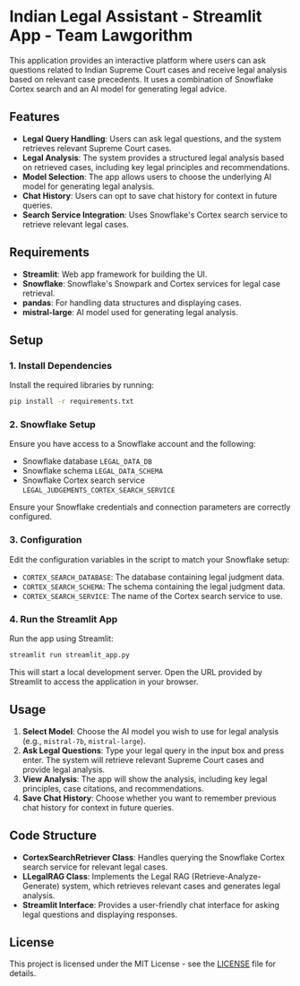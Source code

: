 
# Indian Legal Assistant - Streamlit App - Team Lawgorithm

This application provides an interactive platform where users can ask questions related to Indian Supreme Court cases and receive legal analysis based on relevant case precedents. It uses a combination of Snowflake Cortex search and an AI model for generating legal advice.

## Features

- **Legal Query Handling**: Users can ask legal questions, and the system retrieves relevant Supreme Court cases.
- **Legal Analysis**: The system provides a structured legal analysis based on retrieved cases, including key legal principles and recommendations.
- **Model Selection**: The app allows users to choose the underlying AI model for generating legal analysis.
- **Chat History**: Users can opt to save chat history for context in future queries.
- **Search Service Integration**: Uses Snowflake's Cortex search service to retrieve relevant legal cases.

## Requirements

- **Streamlit**: Web app framework for building the UI.
- **Snowflake**: Snowflake's Snowpark and Cortex services for legal case retrieval.
- **pandas**: For handling data structures and displaying cases.
- **mistral-large**: AI model used for generating legal analysis.

## Setup

### 1. Install Dependencies

Install the required libraries by running:

```bash
pip install -r requirements.txt
```

### 2. Snowflake Setup

Ensure you have access to a Snowflake account and the following:

- Snowflake database `LEGAL_DATA_DB`
- Snowflake schema `LEGAL_DATA_SCHEMA`
- Snowflake Cortex search service `LEGAL_JUDGEMENTS_CORTEX_SEARCH_SERVICE`

Ensure your Snowflake credentials and connection parameters are correctly configured.

### 3. Configuration

Edit the configuration variables in the script to match your Snowflake setup:

- `CORTEX_SEARCH_DATABASE`: The database containing legal judgment data.
- `CORTEX_SEARCH_SCHEMA`: The schema containing the legal judgment data.
- `CORTEX_SEARCH_SERVICE`: The name of the Cortex search service to use.

### 4. Run the Streamlit App

Run the app using Streamlit:

```bash
streamlit run streamlit_app.py
```

This will start a local development server. Open the URL provided by Streamlit to access the application in your browser.

## Usage

1. **Select Model**: Choose the AI model you wish to use for legal analysis (e.g., `mistral-7b`, `mistral-large`).
2. **Ask Legal Questions**: Type your legal query in the input box and press enter. The system will retrieve relevant Supreme Court cases and provide legal analysis.
3. **View Analysis**: The app will show the analysis, including key legal principles, case citations, and recommendations.
4. **Save Chat History**: Choose whether you want to remember previous chat history for context in future queries.

## Code Structure

- **CortexSearchRetriever Class**: Handles querying the Snowflake Cortex search service for relevant legal cases.
- **LLegalRAG Class**: Implements the Legal RAG (Retrieve-Analyze-Generate) system, which retrieves relevant cases and generates legal analysis.
- **Streamlit Interface**: Provides a user-friendly chat interface for asking legal questions and displaying responses.

## License

This project is licensed under the MIT License - see the [LICENSE](LICENSE) file for details.
```
